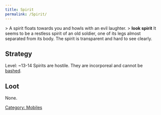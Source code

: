 ```yaml
---
title: Spirit
permalink: /Spirit/
---
```


\> A spirit floats towards you and howls with an evil laughter.
\> **look spirit**
It seems to be a restless spirit of an old soldier, one of its legs
almost separated from its body. The spirit is transparent and hard
to see clearly.

## Strategy

Level: ~13-14
Spirits are hostile. They are incorporeal and cannot be
[bashed](bash "wikilink").

## Loot

None.

[Category: Mobiles](Category:_Mobiles "wikilink")